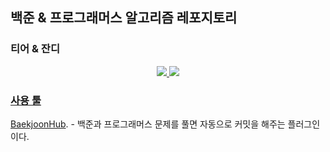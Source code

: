 ## 백준 & 프로그래머스 알고리즘 레포지토리

### 티어 & 잔디

<a href="https://solved.ac/dongwook7">
    
<div align=center>
<img src="http://mazassumnida.wtf/api/v2/generate_badge?boj=dongwook7" />
<img src="https://mazandi.herokuapp.com/api?handle=dongwook7&theme=warm" />
</div>

### 사용 툴
[BaekjoonHub](https://github.com/BaekjoonHub/BaekjoonHub). - 백준과 프로그래머스 문제를 풀면 자동으로 커밋을 해주는 플러그인이다.

